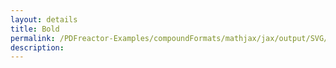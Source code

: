 ```yaml
---
layout: details
title: Bold
permalink: /PDFreactor-Examples/compoundFormats/mathjax/jax/output/SVG/fonts/TeX/Fraktur/Bold/
description: 
---
```





